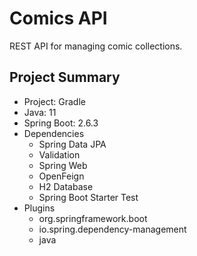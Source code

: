 # Comics API

REST API for managing comic collections.

## Project Summary

- Project: Gradle
- Java: 11
- Spring Boot: 2.6.3
- Dependencies
  - Spring Data JPA
  - Validation
  - Spring Web
  - OpenFeign
  - H2 Database
  - Spring Boot Starter Test
- Plugins
  - org.springframework.boot
  - io.spring.dependency-management
  - java
